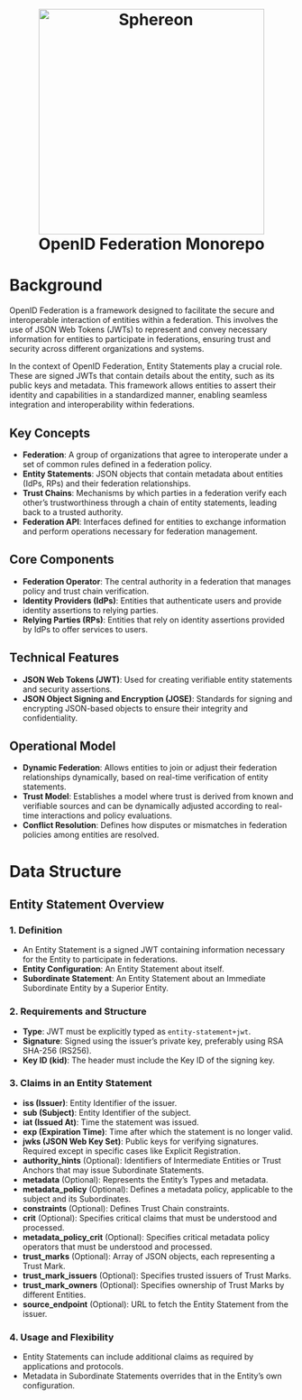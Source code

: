 <h1 align="center">
  <br>
  <a href="https://www.sphereon.com"><img src="https://sphereon.com/content/themes/sphereon/assets/img/logo.svg" alt="Sphereon" width="400"></a>
  <br>OpenID Federation Monorepo
  <br>
</h1>

# Background

OpenID Federation is a framework designed to facilitate the secure and interoperable interaction of entities within a federation. This involves the use of JSON Web Tokens (JWTs) to represent and convey necessary information for entities to participate in federations, ensuring trust and security across different organizations and systems.

In the context of OpenID Federation, Entity Statements play a crucial role. These are signed JWTs that contain details about the entity, such as its public keys and metadata. This framework allows entities to assert their identity and capabilities in a standardized manner, enabling seamless integration and interoperability within federations.

## Key Concepts

- **Federation**: A group of organizations that agree to interoperate under a set of common rules defined in a federation policy.
- **Entity Statements**: JSON objects that contain metadata about entities (IdPs, RPs) and their federation relationships.
- **Trust Chains**: Mechanisms by which parties in a federation verify each other’s trustworthiness through a chain of entity statements, leading back to a trusted authority.
- **Federation API**: Interfaces defined for entities to exchange information and perform operations necessary for federation management.

## Core Components

- **Federation Operator**: The central authority in a federation that manages policy and trust chain verification.
- **Identity Providers (IdPs)**: Entities that authenticate users and provide identity assertions to relying parties.
- **Relying Parties (RPs)**: Entities that rely on identity assertions provided by IdPs to offer services to users.

## Technical Features

- **JSON Web Tokens (JWT)**: Used for creating verifiable entity statements and security assertions.
- **JSON Object Signing and Encryption (JOSE)**: Standards for signing and encrypting JSON-based objects to ensure their integrity and confidentiality.

## Operational Model

- **Dynamic Federation**: Allows entities to join or adjust their federation relationships dynamically, based on real-time verification of entity statements.
- **Trust Model**: Establishes a model where trust is derived from known and verifiable sources and can be dynamically adjusted according to real-time interactions and policy evaluations.
- **Conflict Resolution**: Defines how disputes or mismatches in federation policies among entities are resolved.

# Data Structure

## Entity Statement Overview

### 1. Definition
- An Entity Statement is a signed JWT containing information necessary for the Entity to participate in federations.
- **Entity Configuration**: An Entity Statement about itself.
- **Subordinate Statement**: An Entity Statement about an Immediate Subordinate Entity by a Superior Entity.

### 2. Requirements and Structure
- **Type**: JWT must be explicitly typed as `entity-statement+jwt`.
- **Signature**: Signed using the issuer’s private key, preferably using RSA SHA-256 (RS256).
- **Key ID (kid)**: The header must include the Key ID of the signing key.

### 3. Claims in an Entity Statement
- **iss (Issuer)**: Entity Identifier of the issuer.
- **sub (Subject)**: Entity Identifier of the subject.
- **iat (Issued At)**: Time the statement was issued.
- **exp (Expiration Time)**: Time after which the statement is no longer valid.
- **jwks (JSON Web Key Set)**: Public keys for verifying signatures. Required except in specific cases like Explicit Registration.
- **authority_hints** (Optional): Identifiers of Intermediate Entities or Trust Anchors that may issue Subordinate Statements.
- **metadata** (Optional): Represents the Entity’s Types and metadata.
- **metadata_policy** (Optional): Defines a metadata policy, applicable to the subject and its Subordinates.
- **constraints** (Optional): Defines Trust Chain constraints.
- **crit** (Optional): Specifies critical claims that must be understood and processed.
- **metadata_policy_crit** (Optional): Specifies critical metadata policy operators that must be understood and processed.
- **trust_marks** (Optional): Array of JSON objects, each representing a Trust Mark.
- **trust_mark_issuers** (Optional): Specifies trusted issuers of Trust Marks.
- **trust_mark_owners** (Optional): Specifies ownership of Trust Marks by different Entities.
- **source_endpoint** (Optional): URL to fetch the Entity Statement from the issuer.

### 4. Usage and Flexibility
- Entity Statements can include additional claims as required by applications and protocols.
- Metadata in Subordinate Statements overrides that in the Entity’s own configuration.

